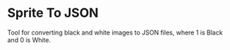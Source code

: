 # Sprite To JSON

Tool for converting black and white images to JSON files, where 1 is Black and 0 is White.
